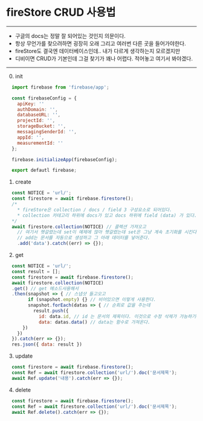 # fireStore CRUD 사용법
- - -
* 구글의 docs는 정말 잘 되어있는 것인지 의문이다.
* 항상 무언가를 찾으려하면 굉장히 오래 그리고 여러번 다른 곳을 들어가야한다.
* fireStore도 결국엔 데이터베이스인데.. 내가 다르게 생각하는지 모르겠지만
* 디비이면 CRUD가 기본인데 그걸 찾기가 꽤나 어렵다. 적어놓고 여기서 봐야겠다.
- - -

0. init

```javascript
  import firebase from 'firebase/app';

  const firebaseConfig = {
    apiKey: ''
    authDomain: '',
    databaseURL: '',
    projectId: '',
    storageBucket: '',
    messagingSenderId: '',
    appId: '',
    measurementId: ''
  };

  firebase.initializeApp(firebaseConfig);

  export defautl firebase;
```

1. create
```javascript
  const NOTICE = 'url/'; 
  const firestore = await firebase.firestore(); 
  /*
    * fireStore은 collection / docs / field 3 구성요소로 되어있다.
    * collection 카테고리 하위에 docs가 있고 docs 하위에 field (data) 가 있다.
  */
  await firestore.collection(NOTICE) // 콜렉션 가져오고
    // 여기서 헷갈렸는데 set이 예제에 많아 헷갈렸는데 set은 그냥 계속 초기화를 시킨다.
    // add는 문서를 자동으로 생성하고 그 아래 데이터를 넣어준다.
    .add('data').catch((err) => {});
```


2. get
```javascript
  const NOTICE = 'url/'; 
  const result = [];
  const firestore = await firebase.firestore(); 
  await firestore.collection(NOTICE)
  .get() // get 메소드사용해서 
  .then(snapshot => { // 스냅샷 들고오고 
        if (snapshot.empty) {} // 비어있으면 이렇게 사용한다.
        snapshot.forEach(datas => { // 순회로 값을 주는데
          result.push({ 
            id: data.id, // id 는 문서의 제목이다. 이것으로 수정 삭제가 가능하기에 저장하는게 좋다.
            data: datas.data() // data는 함수로 가져온다.
      })
    })
  }).catch(err => {});
  res.json({ data: result })
```

3. update 
```javascript
  const firestore = await firebase.firestore();
  const Ref = await firestore.collection('url/').doc('문서제목');
  await Ref.update('내용').catch(err => {});
```


4. delete
```javascript
  const firestore = await firebase.firestore();
  const Ref = await firestore.collection('url/').doc('문서제목');
  await Ref.delete().catch(err => {});
```


